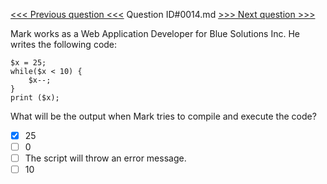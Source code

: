 [<<< Previous question <<<](0013.md)  Question ID#0014.md  [>>> Next question >>>](0015.md) 

Mark works as a Web Application Developer for Blue Solutions Inc. He writes the following code:
```[object Object]
$x = 25;
while($x < 10) {
    $x--;
}
print ($x); 
```
What will be the output when Mark tries to compile and execute the code?

- [x] 25
- [ ] 0
- [ ] The script will throw an error message.
- [ ] 10
